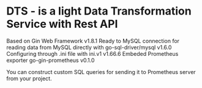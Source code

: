 # DTS - is a light Data Transformation Service with Rest API

Based on Gin Web Framework v1.8.1
Ready to MySQL connection for reading data from MySQL directly with go-sql-driver/mysql v1.6.0
Configuring through .ini file with ini.v1 v1.66.6
Embeded Prometheus exporter go-gin-prometheus v0.1.0

You can construct custom SQL queries for sending it to Prometheus server from your project.
